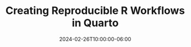 ---
title: "Creating Reproducible R Workflows in Quarto"
subtitle: ""
excerpt: "Talk/workshop on making reproducible workflows in Quarto."
date: 2024-02-26T10:00:00-06:00
date_end: "2024-02-26T10:30:00-06:00"
featured: true
show_post_time: false
draft: false
layout: single
links:
- icon: github
  icon_pack: fab
  name: code
  url: https://github.com/nvietto/talk-quarto
---